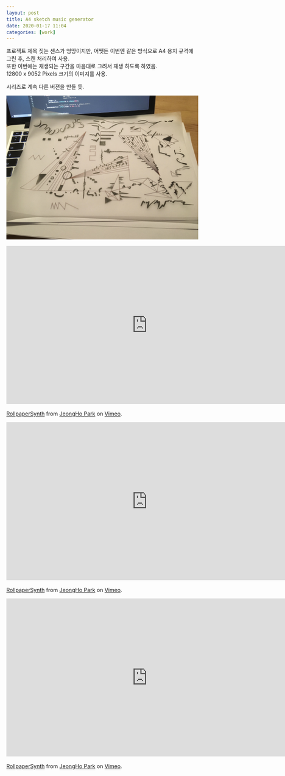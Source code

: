 ```yaml
---
layout: post
title: A4 sketch music generator
date: 2020-01-17 11:04
categories: [work]
---
```

프로젝트 제목 짓는 센스가 엉망이지만, 어쨋든 이번엔 같은 방식으로 A4 용지 규격에 그린 후, 스캔 처리하여 사용.       
또한 이번에는 재생되는 구간을 마음대로 그려서 재생 하도록 하였음.        
12800 x 9052 Pixels 크기의 이미지를 사용.          

시리즈로 계속 다른 버젼을 만들 듯.        

![/assets/images/2020/a4_scan_music_generator.jpeg](/assets/images/2020/a4_scan_music_generator.jpeg)             

<iframe src="https://player.vimeo.com/video/385523574" width="740" height="415" frameborder="" rameborder="0" allow="autoplay; fullscreen" allowfullscreen></iframe>
<p><a href="https://vimeo.com/385523574">RollpaperSynth</a> from <a href="https://vimeo.com/jeonghopark">JeongHo Park</a> on <a href="https://vimeo.com">Vimeo</a>.</p>           
<iframe src="https://player.vimeo.com/video/385524031" width="740" height="415" frameborder="" rameborder="0" allow="autoplay; fullscreen" allowfullscreen></iframe>
<p><a href="https://vimeo.com/385524031">RollpaperSynth</a> from <a href="https://vimeo.com/jeonghopark">JeongHo Park</a> on <a href="https://vimeo.com">Vimeo</a>.</p>
<iframe src="https://player.vimeo.com/video/385524305" width="740" height="415" frameborder="" rameborder="0" allow="autoplay; fullscreen" allowfullscreen></iframe>
<p><a href="https://vimeo.com/385524305">RollpaperSynth</a> from <a href="https://vimeo.com/jeonghopark">JeongHo Park</a> on <a href="https://vimeo.com">Vimeo</a>.</p>
